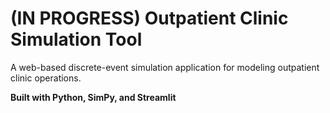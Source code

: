 # (IN PROGRESS) Outpatient Clinic Simulation Tool

A web-based discrete-event simulation application for modeling outpatient clinic operations.

**Built with Python, SimPy, and Streamlit**
